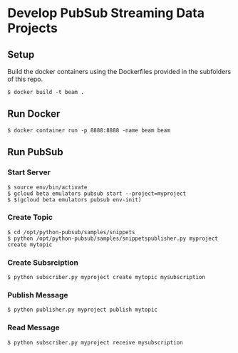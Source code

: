 # Develop PubSub Streaming Data Projects

## Setup

Build the docker containers using the Dockerfiles provided in the subfolders of this repo.

    $ docker build -t beam .

## Run Docker

    $ docker container run -p 8888:8888 -name beam beam

## Run PubSub

### Start Server

    $ source env/bin/activate
    $ gcloud beta emulators pubsub start --project=myproject
    $ $(gcloud beta emulators pubsub env-init)

### Create Topic

    $ cd /opt/python-pubsub/samples/snippets    
    $ python /opt/python-pubsub/samples/snippetspublisher.py myproject create mytopic

### Create Subsrciption

    $ python subscriber.py myproject create mytopic mysubscription

### Publish Message

    $ python publisher.py myproject publish mytopic

### Read Message

    $ python subscriber.py myproject receive mysubscription

